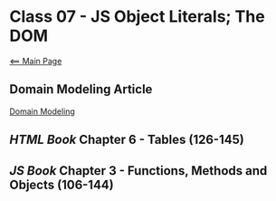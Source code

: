# Class 07 - JS Object Literals; The DOM

[<== Main Page](../README.md)

## Domain Modeling Article

[Domain Modeling](https://github.com/codefellows/domain_modeling#domain-modeling)

## *HTML Book* Chapter 6 - Tables (126-145)

## *JS Book* Chapter 3 - Functions, Methods and Objects (106-144)
